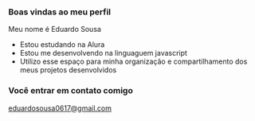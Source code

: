 ### Boas vindas ao meu perfil 

Meu nome é Eduardo Sousa

- Estou estudando na Alura
- Estou me desenvolvendo na linguaguem javascript
- Utilizo esse espaço para minha organização e compartilhamento dos meus projetos desenvolvidos

### Você entrar em contato comigo

eduardosousa0617@gmail.com



